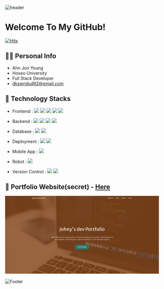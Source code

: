 ![header](https://capsule-render.vercel.app/api?type=shark&color=auto&height=50&section=header&text=✨&fontSize=20)

# Welcome To My GitHub!

[![Hits](https://hits.seeyoufarm.com/api/count/incr/badge.svg?url=https%3A%2F%2Fgithub.com%2Fdkswndud1992%2F&count_bg=%233BFF8C&title_bg=%23FF9C45&icon=github.svg&icon_color=%23000000&title=hits&edge_flat=false)](https://github.com/dkswndud1992)

## 🙋‍♂️ Personal Info
- Ahn Joo Young
- Hoseo University
- Full Stack Developer
- dkswndud92@gmail.com

## 🔨 Technology Stacks
- Frontend : <span><img src="https://img.shields.io/badge/HTML-f34f26?style=flat&logo=html5&logoColor=white"/></span>
<span><img src="https://img.shields.io/badge/CSS-A572b6?style=flat&logo=css3&logoColor=white"/></span>
<span><img src="https://img.shields.io/badge/JavaScript-dbab09?style=flat&logo=javascript&logoColor=white"/></span>
<span><img src="https://img.shields.io/badge/VueJS-01DFA5?style=flat&logo=vue&logoColor=white"/></span>
<span><img src="https://img.shields.io/badge/jQuery-0769ad?style=flat&logo=jquery&logoColor=white"/></span><br/>

- Backend : <span><img src="https://img.shields.io/badge/Java-a34f26?style=flat&logo=java&logoColor=white"/></span>
<span><img src="https://img.shields.io/badge/Spring-0776pB?style=flat&logo=spring&logoColor=white"/></span>
<span><img src="https://img.shields.io/badge/Kotlin-FFCA28?style=flat&logo=kotlin&logoColor=white"/></span>
<span><img src="https://img.shields.io/badge/NodeJS-dbab09?style=flat&logo=nodejs&logoColor=white"/></span><br/>

- Database : <span><img src="https://img.shields.io/badge/PostgreSQL-336791?style=flat&logo=postgresql&logoColor=white"/></span>
<span><img src="https://img.shields.io/badge/MariaDB-0B3B39?style=flat&logo=mariadb&logoColor=white"/></span><br/>

- Deployment : <span><img src="https://img.shields.io/badge/Firebase-FFCA28?style=flat&logo=heroku&logoColor=white"/></span>
<span><img src="https://img.shields.io/badge/Docker-00FFFF?style=flat&logo=docker&logoColor=white"/></span><br/>

- Mobile App : <span><img src="https://img.shields.io/badge/Flutter-61dafb?style=flat&logo=flutter&logoColor=white"/></span><br/>

- Robot : <span><img src="https://img.shields.io/badge/ROS2-ff0000?style=flat&logo=ros2&logoColor=white"/></span><br/>

- Version Control : <span><img src="https://img.shields.io/badge/Git-f09092?style=flat&logo=git&logoColor=white"/></span>
<span><img src="https://img.shields.io/badge/GitHub-181717?style=flat&logo=github&logoColor=white"/></span><br/>

## 📝 Portfolio Website(secret) - <a href="https://my-secret-portfolio.web.app">Here</a>
[![image](https://raw.githubusercontent.com/dkswndud1992/dkswndud1992/main/web/portfolio_img.PNG)](https://my-secret-portfolio.web.app)

![Footer](https://capsule-render.vercel.app/api?type=waving&color=auto&height=200&section=footer&text=⛵️_keep_going&fontSize=88)
